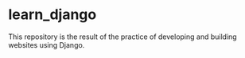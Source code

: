 # learn_django
This repository is the result of the practice of developing and building websites using Django.
